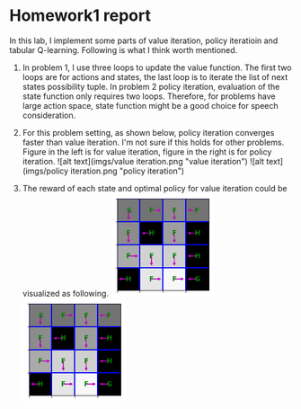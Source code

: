 # Homework1 report
In this lab, I implement some parts of value iteration, policy iteratioin and tabular Q-learning. Following is what I think worth mentioned.

1. In problem 1, I use three loops to update the value function. The first two loops are for actions and states, the last loop is to iterate the list of next states possibility tuple. In problem 2 policy iteration, evaluation of the state function only requires two loops. Therefore, for problems have large action space, state function might be a good choice for speech consideration.

2. For this problem setting, as shown below, policy iteration converges faster than value iteration. I'm not sure if this holds for other problems. Figure in the left is for value iteration, figure in the right is for policy iteration.
![alt text](imgs/value iteration.png "value iteration") 
![alt text](imgs/policy iteration.png "policy iteration")

3. The reward of each state and optimal policy for value iteration could be visualized as following.
![alt text](imgs/result.png "initial.png")
![alt text](imgs/result.png "results.png")